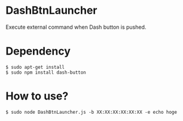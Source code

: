 # DashBtnLauncher

Execute external command when Dash button is pushed.

# Dependency

```
$ sudo apt-get install
$ sudo npm install dash-button
```

# How to use?

```
$ sudo node DashBtnLauncher.js -b XX:XX:XX:XX:XX:XX -e echo hoge
```
